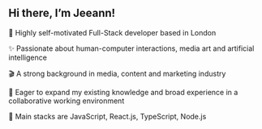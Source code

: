 ## Hi there, I’m Jeeann!

🌱 Highly self-motivated Full-Stack developer based in London 

✨ Passionate about human-computer interactions, media art and artificial intelligence

🎬 A strong background in media, content and marketing industry

🦕 Eager to expand my existing knowledge and broad experience in a collaborative working environment

🤖 Main stacks are JavaScript, React.js, TypeScript, Node.js



